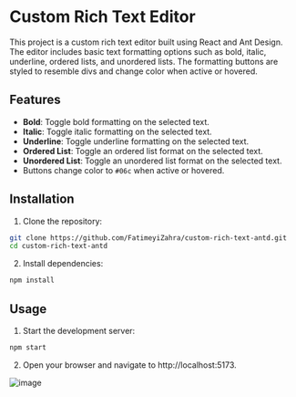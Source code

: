# Custom Rich Text Editor

This project is a custom rich text editor built using React and Ant Design. The editor includes basic text formatting options such as bold, italic, underline, ordered lists, and unordered lists. The formatting buttons are styled to resemble divs and change color when active or hovered.

## Features

- **Bold**: Toggle bold formatting on the selected text.
- **Italic**: Toggle italic formatting on the selected text.
- **Underline**: Toggle underline formatting on the selected text.
- **Ordered List**: Toggle an ordered list format on the selected text.
- **Unordered List**: Toggle an unordered list format on the selected text.
- Buttons change color to `#06c` when active or hovered.

## Installation

1. Clone the repository:

```bash
git clone https://github.com/FatimeyiZahra/custom-rich-text-antd.git
cd custom-rich-text-antd
```

2. Install dependencies:

```bash
npm install
```
## Usage

1. Start the development server:

```bash
npm start
```

2. Open your browser and navigate to http://localhost:5173.

![image](https://github.com/FatimeyiZahra/custom-rich-text-antd/assets/60463624/e1afc060-d279-4769-8775-6981c4ae660d)

